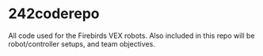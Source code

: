 # 242coderepo
All code used for the Firebirds VEX robots. Also included in this repo will be robot/controller setups, and team objectives.

